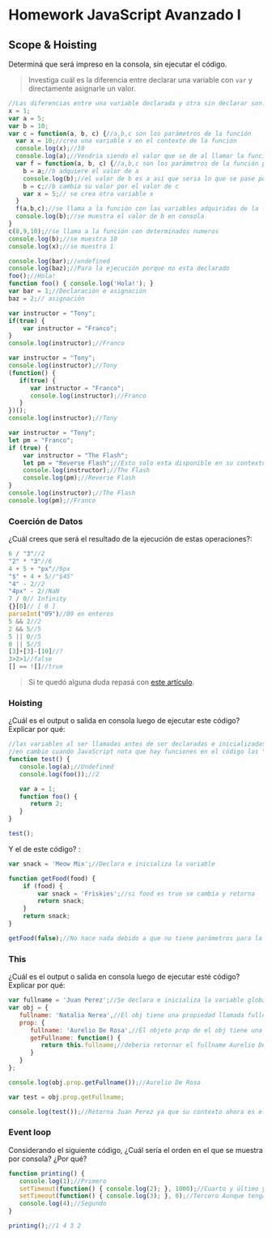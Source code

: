 
# Homework JavaScript Avanzado I

## Scope & Hoisting

Determiná que será impreso en la consola, sin ejecutar el código.

> Investiga cuál es la diferencia entre declarar una variable con `var` y directamente asignarle un valor.

```javascript
//Las diferencias entre una variable declarada y otra sin declarar son: 1. Las variables declaradas se limitan al contexto de ejecución en el cual son declaradas. Las variables no declaradas siempre son globales.
x = 1;
var a = 5;
var b = 10;
var c = function(a, b, c) {//a,b,c son los parámetros de la función
  var x = 10;//crea una variable x en el contexto de la función
  console.log(x);//10
  console.log(a);//Vendria siendo el valor que se de al llamar la función
  var f = function(a, b, c) {//a,b,c son los parámetros de la función pero no se heredan
    b = a;//b adquiere el valor de a
    console.log(b);//el valor de b es a así que seria lo que se pase por parámetro
    b = c;//b cambia su valor por el valor de c
    var x = 5;// se crea otra variable x
  }
  f(a,b,c);//se llama a la función con las variables adquiridas de la función c
  console.log(b);//se muestra el valor de b en consola
}
c(8,9,10);//se llama a la función con determinados numeros
console.log(b);//se muestra 10
console.log(x);//se muestra 1
```

```javascript
console.log(bar);//undefined
console.log(baz);//Para la ejecución porque no esta declarado
foo();//Hola!
function foo() { console.log('Hola!'); }
var bar = 1;//Declaración e asignación
baz = 2;// asignación
```

```javascript
var instructor = "Tony";
if(true) {
    var instructor = "Franco";
}
console.log(instructor);//Franco
```

```javascript
var instructor = "Tony";
console.log(instructor);//Tony
(function() {
   if(true) {
      var instructor = "Franco";
      console.log(instructor);//Franco
   }
})();
console.log(instructor);//Tony
```

```javascript
var instructor = "Tony";
let pm = "Franco";
if (true) {
    var instructor = "The Flash";
    let pm = "Reverse Flash";//Esto solo esta disponible en su contexto
    console.log(instructor);//The Flash
    console.log(pm);//Reverse Flash
}
console.log(instructor);//The Flash
console.log(pm);//Franco
```
### Coerción de Datos

¿Cuál crees que será el resultado de la ejecución de estas operaciones?:

```javascript
6 / "3"//2
"2" * "3"//6
4 + 5 + "px"//9px
"$" + 4 + 5//"$45"
"4" - 2//2
"4px" - 2//NaN
7 / 0// Infinity
{}[0]// [ 0 ]
parseInt("09")//09 en enteros
5 && 2//2
2 && 5//5
5 || 0//5
0 || 5//5
[3]+[3]-[10]//?
3>2>1//false
[] == ![]//true
```

> Si te quedó alguna duda repasá con [este artículo](http://javascript.info/tutorial/object-conversion).


### Hoisting

¿Cuál es el output o salida en consola luego de ejecutar este código? Explicar por qué:

```javascript
//las variables al ser llamadas antes de ser declaradas e inicializadas solo toma el nombre de la variable y crea un espacio vacio que no esta definido
//en cambio cuando JavaScript nota que hay funciones en el código las "traspasa" hacia el principio de este para tener el código de estas y poder usarlo
function test() {
   console.log(a);//Undefined
   console.log(foo());//2

   var a = 1;
   function foo() {
      return 2;
   }
}

test();
```

Y el de este código? :

```javascript
var snack = 'Meow Mix';//Declara e inicializa la variable

function getFood(food) {
    if (food) {
        var snack = 'Friskies';//si food es true se cambia y retorna
        return snack;
    }
    return snack;
}

getFood(false);//No hace nada debido a que no tiene parámetros para la función
```


### This

¿Cuál es el output o salida en consola luego de ejecutar esté código? Explicar por qué:

```javascript
var fullname = 'Juan Perez';//Se declara e inicializa la variable global fullname
var obj = {
   fullname: 'Natalia Nerea',//El obj tiene una propiedad llamada fullname
   prop: {
      fullname: 'Aurelio De Rosa',//El objeto prop de el obj tiene una prop llamada fullname
      getFullname: function() {
         return this.fullname;//deberia retornar el fullname Aurelio De Rosa
      }
   }
};

console.log(obj.prop.getFullname());//Aurelio De Rosa

var test = obj.prop.getFullname;

console.log(test());//Retorna Juan Perez ya que su contexto ahora es el global
```

### Event loop

Considerando el siguiente código, ¿Cuál sería el orden en el que se muestra por consola? ¿Por qué?

```javascript
function printing() {
   console.log(1);//Primero
   setTimeout(function() { console.log(2); }, 1000);//Cuarto y último ya que tiene un temporizador
   setTimeout(function() { console.log(3); }, 0);//Tercero Aunque tenga un temporizador de 0 JS espera para procesarlo
   console.log(4);//Segundo
}

printing();//1 4 3 2
```
